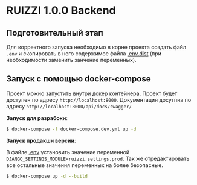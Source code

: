# RUIZZI 1.0.0 Backend

## Подготовительный этап

Для корректного запуска необходимо в корне проекта создать файл
`.env` и скопировать в него содержимое файла [.env.dist](.env.dist)
(при необходимости заменить занчение переменных).

## Запуск с помощью docker-compose
Проект можно запустить внутри докер контейнера. Проект будет доступен по адресу
`http://localhost:8000`. Документация досутпна по адресу `http://localhost:8000/api/docs/swagger/`

__Запуск для разрабоки__:

```bash
$ docker-compose -f docker-compose.dev.yml up -d
```

__Запуск продакшн версии__:

В файле [.env](.env) установить значение переменной `DJANGO_SETTINGS_MODULE=ruizzi.settings.prod`.
Так же отредактировать все остальные значения переменных на более безопасные.

```bash
$ docker-compose up -d --build
```